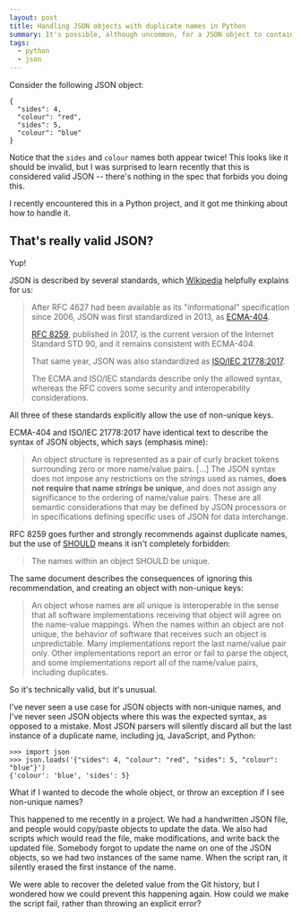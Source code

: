 ```yaml
---
layout: post
title: Handling JSON objects with duplicate names in Python
summary: It's possible, although uncommon, for a JSON object to contain the same name multiple times. Here are some ways to handle that in Python.
tags:
  - python
  - json
---
```

Consider the following JSON object:

```
{
  "sides": 4,
  "colour": "red",
  "sides": 5,
  "colour": "blue"
}
```

Notice that the `sides` and `colour` names both appear twice!
This looks like it should be invalid, but I was surprised to learn recently that this is considered valid JSON -- there's nothing in the spec that forbids you doing this.

I recently encountered this in a Python project, and it got me thinking about how to handle it. 



## That's really valid JSON?

Yup!

JSON is described by several standards, which [Wikipedia][standards] helpfully explains for us:

> After RFC 4627 had been available as its "informational" specification since 2006, JSON was first standardized in 2013, as [ECMA-404](https://ecma-international.org/publications-and-standards/standards/ecma-404/).
>
> [RFC 8259](https://ecma-international.org/publications-and-standards/standards/ecma-404/), published in 2017, is the current version of the Internet Standard STD 90, and it remains consistent with ECMA-404.
>
> That same year, JSON was also standardized as [ISO/IEC 21778:2017](https://www.iso.org/standard/71616.html).
>
> The ECMA and ISO/IEC standards describe only the allowed syntax, whereas the RFC covers some security and interoperability considerations.

All three of these standards explicitly allow the use of non-unique keys.

ECMA-404 and ISO/IEC 21778:2017 have identical text to describe the syntax of JSON objects, which says (emphasis mine):

> An object structure is represented as a pair of curly bracket tokens surrounding zero or more name/value pairs.
> […]
> The JSON syntax does not impose any restrictions on the *strings* used as names, **does not require that name *strings* be unique**, and does not assign any significance to the ordering of name/value pairs.
> These are all semantic considerations that may be defined by JSON processors or in specifications defining specific uses of JSON for data interchange.

RFC 8259 goes further and strongly recommends against duplicate names, but the use of [SHOULD][rfc_2119] means it isn't completely forbidden:

> The names within an object SHOULD be unique.

The same document describes the consequences of ignoring this recommendation, and creating an object with non-unique keys:

> An object whose names are all unique is interoperable in the sense that all software implementations receiving that object will agree on the name-value mappings.
> When the names within an object are not unique, the behavior of software that receives such an object is unpredictable.
> Many implementations report the last name/value pair only.
> Other implementations report an error or fail to parse the object, and some implementations report all of the name/value pairs, including duplicates.

So it's technically valid, but it's unusual.

I've never seen a use case for JSON objects with non-unique names, and I've never seen JSON objects where this was the expected syntax, as opposed to a mistake.
Most JSON parsers will silently discard all but the last instance of a duplicate name, including jq, JavaScript, and Python:

```pycon
>>> import json
>>> json.loads('{"sides": 4, "colour": "red", "sides": 5, "colour": "blue"}')
{'colour': 'blue', 'sides': 5}
```

What if I wanted to decode the whole object, or throw an exception if I see non-unique names?

This happened to me recently in a project.
We had a handwritten JSON file, and people would copy/paste objects to update the data.
We also had scripts which would read the file, make modifications, and write back the updated file.
Somebody forgot to update the name on one of the JSON objects, so we had two instances of the same name.
When the script ran, it silently erased the first instance of the name. 

We were able to recover the deleted value from the Git history, but I wondered how we could prevent this happening again.
How could we make the script fail, rather than throwing an explicit error? 

[ecma_404]: https://ecma-international.org/publications-and-standards/standards/ecma-404/
[rfc_8259]: https://datatracker.ietf.org/doc/html/rfc8259#section-4
[rfc_2119]: https://datatracker.ietf.org/doc/html/rfc2119#section-3
[standards]: https://en.wikipedia.org/wiki/JSON#Standards
